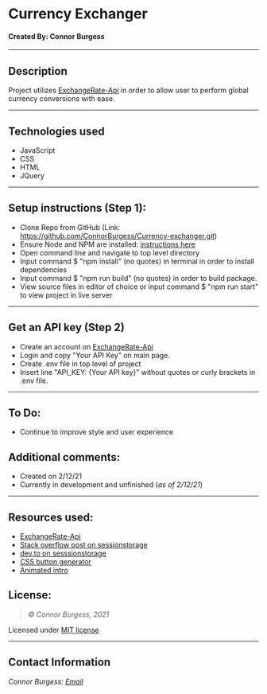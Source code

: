 # Currency Exchanger
#### Created By: Connor Burgess 
* * *

## Description  
Project utilizes [ExchangeRate-Api](https://www.exchangerate-api.com/docs/overview) in order to allow user to perform global currency conversions with ease.

* * *

## Technologies used
* JavaScript
* CSS
* HTML
* JQuery

* * *

## Setup instructions (Step 1):  
* Clone Repo from GitHub (Link: https://github.com/ConnorBurgess/Currency-exchanger.git)
* Ensure Node and NPM are installed: [instructions here](https://github.com/ConnorBurgess/Currency-exchanger)
* Open command line and navigate to top level directory
* Input command $ "npm install" (no quotes) in terminal in order to install dependencies
* Input command $ "npm run build" (no quotes) in order to build package.
* View source files in editor of choice or input command $ "npm run start" to view project in live server

* * *
## Get an API key (Step 2)
* Create an account on [ExchangeRate-Api](https://www.exchangerate-api.com/)
* Login and copy "Your API Key" on main page.
* Create .env file in top level of project 
* Insert line "API_KEY: {Your API key}" without quotes or curly brackets in .env file.
* * *

## To Do:
* Continue to improve style and user experience

## Additional comments:
* Created on 2/12/21  
* Currently in development and unfinished (*as of 2/12/21*)
* * *

## Resources used:
* [ExchangeRate-Api](https://www.exchangerate-api.com/docs/overview)
* [Stack overflow post on sessionstorage](https://stackoverflow.com/questions/61163364/save-fetched-json-data-to-sessionstorage)
* [dev.to on sesssionstorage](https://dev.to/uriel_hedz/caching-ajax-request-with-sessionstorage-1638)
* [CSS button generator](https://www.bestcssbuttongenerator.com/#/2)
* [Animated intro](https://codepen.io/kazed972/pen/bQOQGR)
## License:
> *&copy; Connor Burgess, 2021*

Licensed under [MIT license](https://mit-license.org/)

* * *

## Contact Information
_Connor Burgess: [Email](connorburgesscodes@gmail.com)_